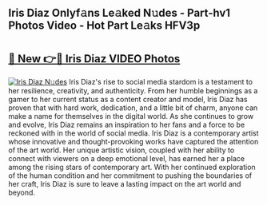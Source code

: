 ## Iris Diaz Onlyf𝚊ns Le𝚊ked N𝚞des - Part-hv1 Photos Video - Hot Part Le𝚊ks HFV3p

# <h2><a href="http://ab41576.deff.icu/?id=Iris+Diaz">🔗 New 👉🔴 Iris Diaz VIDEO Photos</a></h2>

[![Iris Diaz N𝚞des](https://i.imgur.com/rIISA9y.gif)](http://ab41576.deff.icu/?id=Iris+Diaz)
Iris Diaz's rise to social media stardom is a testament to her resilience, creativity, and authenticity. From her humble beginnings as a gamer to her current status as a content creator and model, Iris Diaz has proven that with hard work, dedication, and a little bit of charm, anyone can make a name for themselves in the digital world. As she continues to grow and evolve, Iris Diaz remains an inspiration to her fans and a force to be reckoned with in the world of social media. Iris Diaz is a contemporary artist whose innovative and thought-provoking works have captured the attention of the art world. Her unique artistic vision, coupled with her ability to connect with viewers on a deep emotional level, has earned her a place among the rising stars of contemporary art. With her continued exploration of the human condition and her commitment to pushing the boundaries of her craft, Iris Diaz is sure to leave a lasting impact on the art world and beyond.
